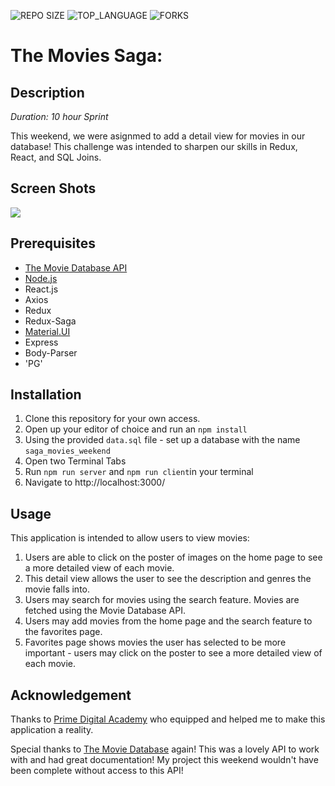 ![REPO SIZE](https://img.shields.io/github/repo-size/amana4416/weekend-movie-sagas?style=flat-square)
![TOP_LANGUAGE](https://img.shields.io/github/languages/top/amana4416/weekend-movie-sagas?style=flat-square)
![FORKS](https://img.shields.io/github/forks/amana4416/weekend-movie-sagas?style=social)


# The Movies Saga:

## Description

_Duration: 10 hour Sprint_

This weekend, we were asignmed to add a detail view for movies in our database! This challenge was intended to sharpen our skills in Redux, React, and SQL Joins.


## Screen Shots
![](sagas-demo.gif)


## Prerequisites
- [The Movie Database API](https://www.themoviedb.org)
- [Node.js](https://nodejs.org/en/)
- React.js
- Axios
- Redux
- Redux-Saga
- [Material.UI](https://mui.com)
- Express 
- Body-Parser
- 'PG'

## Installation
1. Clone this repository for your own access.
2. Open up your editor of choice and run an `npm install`
3. Using the provided `data.sql` file - set up a database with the name `saga_movies_weekend`
4. Open two Terminal Tabs
5. Run `npm run server`  and `npm run client`in your terminal
6. Navigate to http://localhost:3000/

## Usage
This application is intended to allow users to view movies:
1. Users are able to click on the poster of images on the home page to see a more detailed view of each movie.
2. This detail view allows the user to see the description and genres the movie falls into.
3. Users may search for movies using the search feature. Movies are fetched using the Movie Database API.
4. Users may add movies from the home page and the search feature to the favorites page.
5. Favorites page shows movies the user has selected to be more important - users may click on the poster to see a more detailed view of each movie.


## Acknowledgement
Thanks to [Prime Digital Academy](https://www.primeacademy.io/) who equipped and helped me to make this application a reality.

Special thanks to [The Movie Database](https://www.themoviedb.org) again! This was a lovely API to work with and had great documentation! My project this weekend wouldn't have been complete without access to this API!
